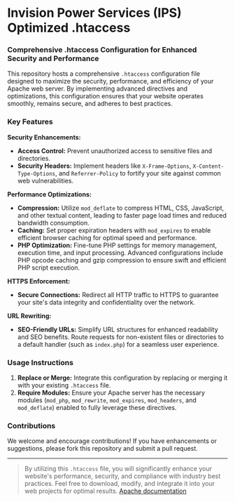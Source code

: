 # Invision Power Services (IPS) Optimized .htaccess
### Comprehensive .htaccess Configuration for Enhanced Security and Performance

This repository hosts a comprehensive `.htaccess` configuration file designed to maximize the security, performance, and efficiency of your Apache web server. By implementing advanced directives and optimizations, this configuration ensures that your website operates smoothly, remains secure, and adheres to best practices.

### Key Features

**Security Enhancements:**
- **Access Control:** Prevent unauthorized access to sensitive files and directories.
- **Security Headers:** Implement headers like `X-Frame-Options`, `X-Content-Type-Options`, and `Referrer-Policy` to fortify your site against common web vulnerabilities.

**Performance Optimizations:**
- **Compression:** Utilize `mod_deflate` to compress HTML, CSS, JavaScript, and other textual content, leading to faster page load times and reduced bandwidth consumption.
- **Caching:** Set proper expiration headers with `mod_expires` to enable efficient browser caching for optimal speed and performance.
- **PHP Optimization:** Fine-tune PHP settings for memory management, execution time, and input processing. Advanced configurations include PHP opcode caching and gzip compression to ensure swift and efficient PHP script execution.

**HTTPS Enforcement:**
- **Secure Connections:** Redirect all HTTP traffic to HTTPS to guarantee your site's data integrity and confidentiality over the network.

**URL Rewriting:**
- **SEO-Friendly URLs:** Simplify URL structures for enhanced readability and SEO benefits. Route requests for non-existent files or directories to a default handler (such as `index.php`) for a seamless user experience.

### Usage Instructions

1. **Replace or Merge:** Integrate this configuration by replacing or merging it with your existing `.htaccess` file.
2. **Require Modules:** Ensure your Apache server has the necessary modules (`mod_php`, `mod_rewrite`, `mod_expires`, `mod_headers`, and `mod_deflate`) enabled to fully leverage these directives.

### Contributions

We welcome and encourage contributions! If you have enhancements or suggestions, please fork this repository and submit a pull request.

---

> By utilizing this `.htaccess` file, you will significantly enhance your website's performance, security, and compliance with industry best practices. Feel free to download, modify, and integrate it into your web projects for optimal results. [Apache documentation](https://httpd.apache.org/docs/)

